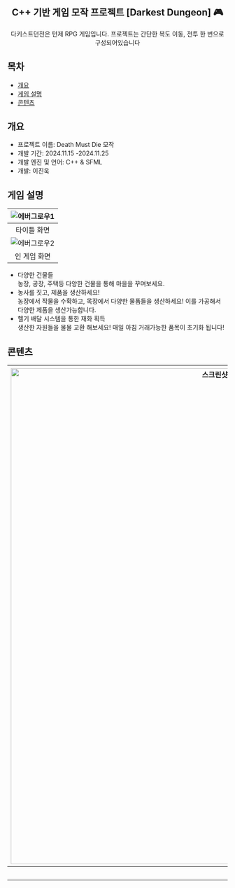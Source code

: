 <div align="center">
<h2> C++ 기반 게임 모작 프로젝트 [Darkest Dungeon] 🎮</h2>
다키스트던전은 턴제 RPG 게임입니다. 프로젝트는 간단한 복도 이동, 전투 한 번으로 구성되어있습니다
</div>

## 목차
  - [개요](#개요) 
  - [게임 설명](#게임-설명)
  - [콘텐츠](#콘텐츠)

## 개요
- 프로젝트 이름: Death Must Die 모작
- 개발 기간: 2024.11.15 -2024.11.25
- 개발 엔진 및 언어: C++ & SFML
- 개발: 이진욱

## 게임 설명

![에버그로우1](https://github.com/user-attachments/assets/e023f178-bd90-4185-85e1-ab862edea832)|
|:---:|
|타이틀 화면|
|![에버그로우2](https://github.com/user-attachments/assets/fa4903bd-8c23-4172-80b1-07f7e7c7b577)|
|인 게임 화면|


- 다양한 건물들<br>
농장, 공장, 주택등 다양한 건물을 통해 마을을 꾸며보세요.<br>
- 농사를 짓고, 제품을 생산하세요!<br>
농장에서 작물을 수확하고, 목장에서 다양한 물품들을 생산하세요! 이를 가공해서 다양한 제품을 생산가능합니다.<br>
- 헬기 배달 시스템을 통한 재화 획득<br>
생산한 자원들을 물물 교환 해보세요! 매일 아침 거래가능한 품목이 초기화 됩니다!<br>



## 콘텐츠

|<img width="1134" alt="스크린샷 2025-05-30 오후 12 30 13" src="https://github.com/user-attachments/assets/4972c65d-5b37-47b5-801d-a4d95e7eed24" />|<img width="1135" alt="스크린샷 2025-05-30 오후 12 31 19" src="https://github.com/user-attachments/assets/1fa5bcf8-cca1-4fbc-b684-54c2da60c0ff" />|<img width="1137" alt="스크린샷 2025-05-30 오후 12 29 26" src="https://github.com/user-attachments/assets/d4bf4160-a21e-4604-866f-cce56ba71d8d" />|<img width="1134" alt="스크린샷 2025-05-30 오후 12 30 29" src="https://github.com/user-attachments/assets/ddae7d77-edbd-4114-825a-d91a9e4eb261" />|
|:---:|:---:|:---:|:--:|
|농사|건설|공산품 생산|영역 확장|



